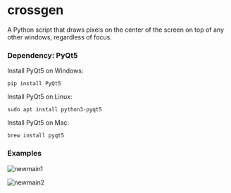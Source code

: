 # crossgen
A Python script that draws pixels on the center of the screen on top of any other windows, regardless of focus.

### Dependency: PyQt5 



Install PyQt5 on Windows:
```
pip install PyQt5
```

Install PyQt5 on Linux:
```
sudo apt install python3-pyqt5
```

Install PyQt5 on Mac:
```
brew install pyqt5
```



### Examples

![newmain1](https://github.com/user-attachments/assets/b2b18a02-a29a-4267-af84-03e68f1dbf60)

![newmain2](https://github.com/user-attachments/assets/141fdb4e-c283-4f50-83c0-c9263fa088f9)

